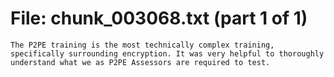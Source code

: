 ﻿# File: chunk_003068.txt (part 1 of 1)
```
The P2PE training is the most technically complex training, specifically surrounding encryption. It was very helpful to thoroughly understand what we as P2PE Assessors are required to test.
```

